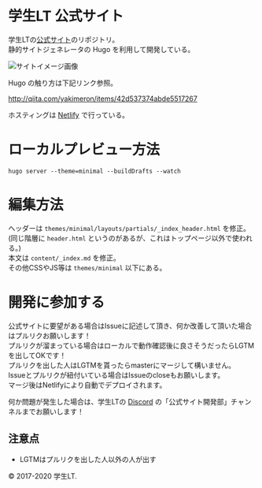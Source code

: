 # 学生LT 公式サイト

学生LTの[公式サイト](https://student-lt.tech/)のリポジトリ。  
静的サイトジェネレータの Hugo を利用して開発している。

![サイトイメージ画像](https://i.gyazo.com/9908c8b06e251b275d1011704981988f.jpg)

Hugo の触り方は下記リンク参照。

http://qiita.com/yakimeron/items/42d537374abde5517267

ホスティングは [Netlify](https://www.netlify.com/) で行っている。  

# ローカルプレビュー方法

```
hugo server --theme=minimal --buildDrafts --watch
```

# 編集方法

ヘッダーは `themes/minimal/layouts/partials/_index_header.html` を修正。  
(同じ階層に `header.html` というのがあるが、これはトップページ以外で使われる。)  
本文は `content/_index.md` を修正。  
その他CSSやJS等は `themes/minimal` 以下にある。


# 開発に参加する

公式サイトに要望がある場合はIssueに記述して頂き、何か改善して頂いた場合はプルリクお願いします！  
プルリクが溜まっている場合はローカルで動作確認後に良さそうだったらLGTMを出してOKです！  
プルリクを出した人はLGTMを貰ったらmasterにマージして構いません。  
Issueとプルリクが紐付いている場合はIssueのcloseもお願いします。  
マージ後はNetlifyにより自動でデプロイされます。  

何か問題が発生した場合は、学生LTの [Discord](https://discord.gg/F4u9yKN) の「公式サイト開発部」チャンネルまでお願いします！

## 注意点

- LGTMはプルリクを出した人以外の人が出す

© 2017-2020 学生LT.
